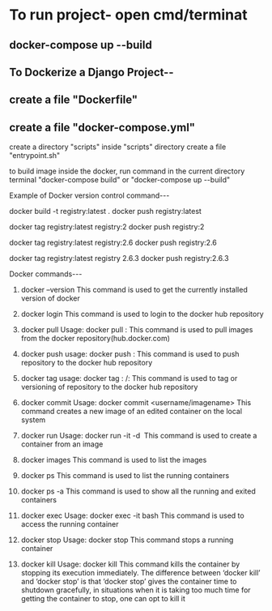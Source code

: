 # To run project- open cmd/terminat
## docker-compose up --build

## To Dockerize a Django Project--

## create a file "Dockerfile"
## create a file "docker-compose.yml"

create a directory "scripts"
inside "scripts" directory create a file "entrypoint.sh"

to build image inside the docker, run command in the current directory terminal
"docker-compose build" or "docker-compose up --build"


Example of Docker version control command---

docker build -t registry:latest .
docker push registry:latest


docker tag registry:latest registry:2
docker push registry:2

docker tag registry:latest registry:2.6
docker push registry:2.6

docker tag registry:latest registry 2.6.3
docker push registry:2.6.3


Docker commands---

1. docker –version
This command is used to get the currently installed version of docker

2. docker login
This command is used to login to the docker hub repository

3. docker pull
Usage: docker pull <repository-name or registry-name or image-name>:<tag>
This command is used to pull images from the docker repository(hub.docker.com)

4. docker push
usage: docker push <repository name>:<tag>
This command is used to push repository to the docker hub repository

5. docker tag
usage: docker tag <current docker image-name or image-id>:<tag> <your dockerhub username>/<registry-name or repository-name or project-name>:<tag>
This command is used to tag or versioning of repository to the docker hub repository

6. docker commit
Usage: docker commit <conatainer id> <username/imagename>
This command creates a new image of an edited container on the local system

7. docker run
Usage: docker run -it -d <image name>
This command is used to create a container from an image

8. docker images
This command is used to list the images

9. docker ps
This command is used to list the running containers

10. docker ps -a
This command is used to show all the running and exited containers

11. docker exec
Usage: docker exec -it <container id> bash
This command is used to access the running container

12. docker stop
Usage: docker stop <container id>
This command stops a running container

13. docker kill
Usage: docker kill <container id>
This command kills the container by stopping its execution immediately. The difference between ‘docker kill’ and ‘docker stop’ is that ‘docker stop’ gives the container time to shutdown gracefully, in situations when it is taking too much time for getting the container to stop, one can opt to kill it


